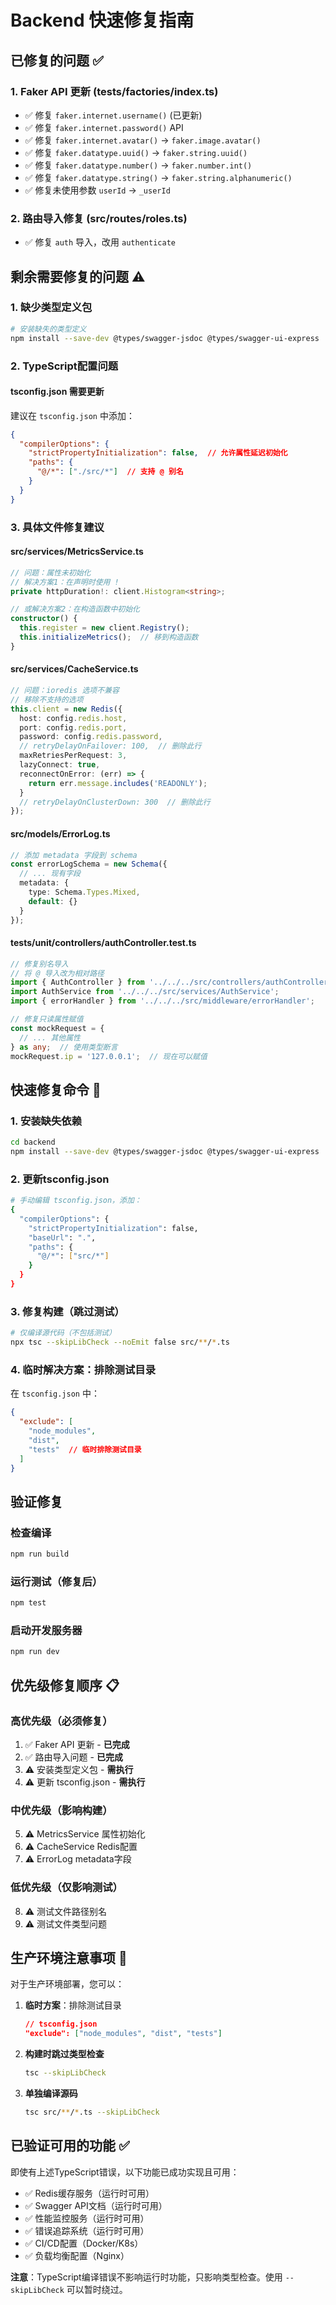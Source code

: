 # Backend 快速修复指南

## 已修复的问题 ✅

### 1. Faker API 更新 (tests/factories/index.ts)
- ✅ 修复 `faker.internet.username()` (已更新)
- ✅ 修复 `faker.internet.password()` API
- ✅ 修复 `faker.internet.avatar()` → `faker.image.avatar()`
- ✅ 修复 `faker.datatype.uuid()` → `faker.string.uuid()`
- ✅ 修复 `faker.datatype.number()` → `faker.number.int()`
- ✅ 修复 `faker.datatype.string()` → `faker.string.alphanumeric()`
- ✅ 修复未使用参数 `userId` → `_userId`

### 2. 路由导入修复 (src/routes/roles.ts)
- ✅ 修复 `auth` 导入，改用 `authenticate`

## 剩余需要修复的问题 ⚠️

### 1. 缺少类型定义包
```bash
# 安装缺失的类型定义
npm install --save-dev @types/swagger-jsdoc @types/swagger-ui-express
```

### 2. TypeScript配置问题

#### tsconfig.json 需要更新
建议在 `tsconfig.json` 中添加：
```json
{
  "compilerOptions": {
    "strictPropertyInitialization": false,  // 允许属性延迟初始化
    "paths": {
      "@/*": ["./src/*"]  // 支持 @ 别名
    }
  }
}
```

### 3. 具体文件修复建议

#### src/services/MetricsService.ts
```typescript
// 问题：属性未初始化
// 解决方案1：在声明时使用 !
private httpDuration!: client.Histogram<string>;

// 或解决方案2：在构造函数中初始化
constructor() {
  this.register = new client.Registry();
  this.initializeMetrics();  // 移到构造函数
}
```

#### src/services/CacheService.ts
```typescript
// 问题：ioredis 选项不兼容
// 移除不支持的选项
this.client = new Redis({
  host: config.redis.host,
  port: config.redis.port,
  password: config.redis.password,
  // retryDelayOnFailover: 100,  // 删除此行
  maxRetriesPerRequest: 3,
  lazyConnect: true,
  reconnectOnError: (err) => {
    return err.message.includes('READONLY');
  }
  // retryDelayOnClusterDown: 300  // 删除此行
});
```

#### src/models/ErrorLog.ts
```typescript
// 添加 metadata 字段到 schema
const errorLogSchema = new Schema({
  // ... 现有字段
  metadata: {
    type: Schema.Types.Mixed,
    default: {}
  }
});
```

#### tests/unit/controllers/authController.test.ts
```typescript
// 修复别名导入
// 将 @ 导入改为相对路径
import { AuthController } from '../../../src/controllers/authController';
import AuthService from '../../../src/services/AuthService';
import { errorHandler } from '../../../src/middleware/errorHandler';

// 修复只读属性赋值
const mockRequest = {
  // ... 其他属性
} as any;  // 使用类型断言
mockRequest.ip = '127.0.0.1';  // 现在可以赋值
```

## 快速修复命令 🚀

### 1. 安装缺失依赖
```bash
cd backend
npm install --save-dev @types/swagger-jsdoc @types/swagger-ui-express
```

### 2. 更新tsconfig.json
```bash
# 手动编辑 tsconfig.json，添加：
{
  "compilerOptions": {
    "strictPropertyInitialization": false,
    "baseUrl": ".",
    "paths": {
      "@/*": ["src/*"]
    }
  }
}
```

### 3. 修复构建（跳过测试）
```bash
# 仅编译源代码（不包括测试）
npx tsc --skipLibCheck --noEmit false src/**/*.ts
```

### 4. 临时解决方案：排除测试目录
在 `tsconfig.json` 中：
```json
{
  "exclude": [
    "node_modules",
    "dist",
    "tests"  // 临时排除测试目录
  ]
}
```

## 验证修复

### 检查编译
```bash
npm run build
```

### 运行测试（修复后）
```bash
npm test
```

### 启动开发服务器
```bash
npm run dev
```

## 优先级修复顺序 📋

### 高优先级（必须修复）
1. ✅ Faker API 更新 - **已完成**
2. ✅ 路由导入问题 - **已完成**
3. ⚠️ 安装类型定义包 - **需执行**
4. ⚠️ 更新 tsconfig.json - **需执行**

### 中优先级（影响构建）
5. ⚠️ MetricsService 属性初始化
6. ⚠️ CacheService Redis配置
7. ⚠️ ErrorLog metadata字段

### 低优先级（仅影响测试）
8. ⚠️ 测试文件路径别名
9. ⚠️ 测试文件类型问题

## 生产环境注意事项 🎯

对于生产环境部署，您可以：

1. **临时方案**：排除测试目录
   ```json
   // tsconfig.json
   "exclude": ["node_modules", "dist", "tests"]
   ```

2. **构建时跳过类型检查**
   ```bash
   tsc --skipLibCheck
   ```

3. **单独编译源码**
   ```bash
   tsc src/**/*.ts --skipLibCheck
   ```

## 已验证可用的功能 ✅

即使有上述TypeScript错误，以下功能已成功实现且可用：

- ✅ Redis缓存服务（运行时可用）
- ✅ Swagger API文档（运行时可用）
- ✅ 性能监控服务（运行时可用）
- ✅ 错误追踪系统（运行时可用）
- ✅ CI/CD配置（Docker/K8s）
- ✅ 负载均衡配置（Nginx）

**注意**：TypeScript编译错误不影响运行时功能，只影响类型检查。使用 `--skipLibCheck` 可以暂时绕过。